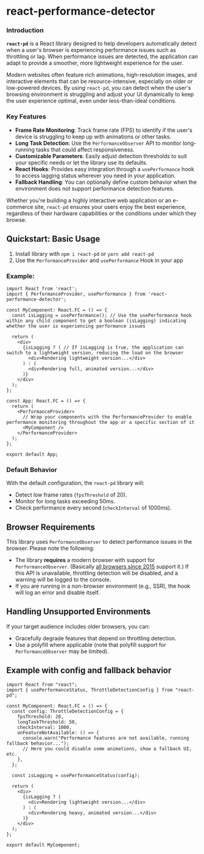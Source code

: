 # react-performance-detector

### Introduction

**`react-pd`** is a React library designed to help developers automatically detect when a user's browser is experiencing performance issues such as throttling or lag. When performance issues are detected, the application can adapt to provide a smoother, more lightweight experience for the user.

Modern websites often feature rich animations, high-resolution images, and interactive elements that can be resource-intensive, especially on older or low-powered devices. By using `react-pd`, you can detect when the user's browsing environment is struggling and adjust your UI dynamically to keep the user experience optimal, even under less-than-ideal conditions.

### Key Features

- **Frame Rate Monitoring**: Track frame rate (FPS) to identify if the user's device is struggling to keep up with animations or other tasks.
- **Long Task Detection**: Use the `PerformanceObserver` API to monitor long-running tasks that could affect responsiveness.
- **Customizable Parameters**: Easily adjust detection thresholds to suit your specific needs or let the library use its defaults.
- **React Hooks**: Provides easy integration through a `usePerformance` hook to access lagging status wherever you need in your application.
- **Fallback Handling**: You can optionally define custom behavior when the environment does not support performance detection features.

Whether you're building a highly interactive web application or an e-commerce site, `react-pd` ensures your users enjoy the best experience, regardless of their hardware capabilities or the conditions under which they browse.


## Quickstart: Basic Usage

1. Install library with `npm i react-pd` or `yarn add react-pd`
2. Use the `PerformanceProvider` and `usePerformance` Hook in your app

### Example:
```tsx
import React from 'react';
import { PerformanceProvider, usePerformance } from 'react-performance-detector';

const MyComponent: React.FC = () => {
  const isLagging = usePerformance(); // Use the usePerformance hook within any child component to get a boolean (isLagging) indicating whether the user is experiencing performance issues

  return (
    <div>
      {isLagging ? ( // If isLagging is true, the application can switch to a lightweight version, reducing the load on the browser
        <div>Rendering lightweight version...</div>
      ) : (
        <div>Rendering full, animated version...</div>
      )}
    </div>
  );
};

const App: React.FC = () => {
  return (
    <PerformanceProvider>
      // Wrap your components with the PerformanceProvider to enable performance monitoring throughout the app or a specific section of it
      <MyComponent />
    </PerformanceProvider>
  );
};

export default App;
```

### Default Behavior
With the default configuration, the `react-pd` library will:
- Detect low frame rates (`fpsThreshold` of 20).
- Monitor for long tasks exceeding 50ms.
- Check performance every second (`checkInterval` of 1000ms).

## Browser Requirements

This library uses `PerformanceObserver` to detect performance issues in the browser. Please note the following:

- The library **requires** a modern browser with support for `PerformanceObserver`. (Basically [all browsers since 2015](https://developer.mozilla.org/en-US/docs/Web/API/PerformanceObserver) support it.) If this API is unavailable, throttling detection will be disabled, and a warning will be logged to the console.
- If you are running in a non-browser environment (e.g., SSR), the hook will log an error and disable itself.

## Handling Unsupported Environments

If your target audience includes older browsers, you can:

- Gracefully degrade features that depend on throttling detection.
- Use a polyfill where applicable (note that polyfill support for `PerformanceObserver` may be limited).

## Example with config and fallback behavior

```tsx
import React from "react";
import { usePerformanceStatus, ThrottleDetectionConfig } from "react-pd";

const MyComponent: React.FC = () => {
  const config: ThrottleDetectionConfig = {
    fpsThreshold: 20,
    longTaskThreshold: 50,
    checkInterval: 1000,
    onFeatureNotAvailable: () => {
      console.warn("Performance features are not available, running fallback behavior...");
      // Here you could disable some animations, show a fallback UI, etc.
    },
  };

  const isLagging = usePerformanceStatus(config);

  return (
    <div>
      {isLagging ? (
        <div>Rendering lightweight version...</div>
      ) : (
        <div>Rendering heavy, animated version...</div>
      )}
    </div>
  );
};

export default MyComponent;
```
